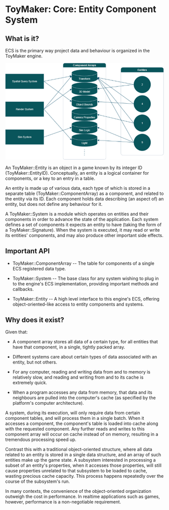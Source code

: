 # ToyMaker: Core: Entity Component System

## What is it?

ECS is the primary way project data and behaviour is organized in the ToyMaker engine.

![An example scenario using ECS.](./ECS_Example.png "An example scenario using ECS.")

An ToyMaker::Entity is an object in a game known by its integer ID (ToyMaker::EntityID).  Conceptually, an entity is a logical container for components, or a key to an entry in a table.

An entity is made up of various data, each type of which is stored in a separate table (ToyMaker::ComponentArray) as a component, and related to the entity via its ID.  Each component holds data describing (an aspect of) an entity, but does not define any behaviour for it.

A ToyMaker::System is a module which operates on entities and their components in order to advance the state of the application.  Each system defines a set of components it expects an entity to have (taking the form of a ToyMaker::Signature).  When the system is executed, it may read or write its entities' components, and may also produce other important side effects.

## Important API

- ToyMaker::ComponentArray -- The table for components of a single ECS registered data type.

- ToyMaker::System -- The base class for any system wishing to plug in to the engine's ECS implementation, providing important methods and callbacks.

- ToyMaker::Entity -- A high level interface to this engine's ECS, offering object-oriented-like access to entity components and systems.

## Why does it exist?

Given that:

- A component array stores all data of a certain type, for all entities that have that component, in a single, tightly packed array.

- Different systems care about certain types of data associated with an entity, but not others.

- For any computer, reading and writing data from and to memory is relatively slow, and reading and writing from and to its cache is extremely quick.

- When a program accesses any data from memory, that data and its neighbours are pulled into the computer's cache (as specified by the platform's computer architecture).

A system, during its execution, will only require data from certain component tables, and will process them in a single batch.  When it accesses a component, the component's table is loaded into cache along with the requested component.  Any further reads and writes to this component array will occur on cache instead of on memory, resulting in a tremendous processing speed up.

Contrast this with a traditional object-oriented structure, where all data related to an entity is stored in a single data structure, and an array of such entities make up the game state.  A subsystem interested in processing a subset of an entity's properties, when it accesses those properties, will still cause properties unrelated to that subsystem to be loaded to cache, wasting precious cache capacity.  This process happens repeatedly over the course of the subsystem's run.

In many contexts, the convenience of the object-oriented organization outweigh the cost in performance.  In realtime applications such as games, however, performance is a non-negotiable requirement.
